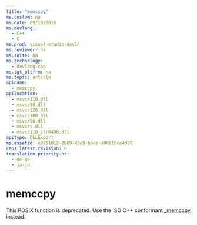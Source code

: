 ```yaml
---
title: "memccpy"
ms.custom: na
ms.date: 09/19/2016
ms.devlang: 
  - C++
  - C
ms.prod: visual-studio-dev14
ms.reviewer: na
ms.suite: na
ms.technology: 
  - devlang-cpp
ms.tgt_pltfrm: na
ms.topic: article
apiname: 
  - memccpy
apilocation: 
  - msvcr110.dll
  - msvcr80.dll
  - msvcr120.dll
  - msvcr100.dll
  - msvcr90.dll
  - msvcrt.dll
  - msvcr110_clr0400.dll
apitype: DLLExport
ms.assetid: e9951812-2b69-43e9-bbee-a0001bce4d80
caps.latest.revision: 6
translation.priority.ht: 
  - de-de
  - ja-jp
---
```

# memccpy
This POSIX function is deprecated. Use the ISO C++ conformant [_memccpy](../vs140/_memccpy.md) instead.